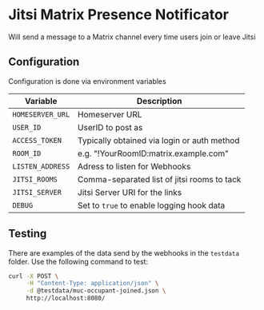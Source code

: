 # Jitsi Matrix Presence Notificator

Will send a message to a Matrix channel every time users join or leave Jitsi

## Configuration

Configuration is done via environment variables

| Variable         | Description                                 |
|------------------|---------------------------------------------|
| `HOMESERVER_URL` | Homeserver URL                              |
| `USER_ID`        | UserID to post as                           |
| `ACCESS_TOKEN`   | Typically obtained via login or auth method |
| `ROOM_ID`        | e.g. "!YourRoomID:matrix.example.com"       |
| `LISTEN_ADDRESS` | Adress to listen for Webhooks               |
| `JITSI_ROOMS`    | Comma-separated list of jitsi rooms to tack |
| `JITSI_SERVER`   | Jitsi Server URI for the links              |
| `DEBUG`          | Set to `true` to enable logging hook data   |

## Testing

There are examples of the data send by the webhooks in the `testdata` folder.
Use the following command to test:

```sh
curl -X POST \
     -H "Content-Type: application/json" \
     -d @testdata/muc-occupant-joined.json \
     http://localhost:8080/
```
